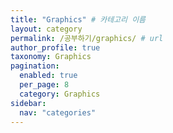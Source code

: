 ```yaml
---
title: "Graphics" # 카테고리 이름
layout: category
permalink: /공부하기/graphics/ # url
author_profile: true
taxonomy: Graphics
pagination:
  enabled: true
  per_page: 8
  category: Graphics
sidebar:
  nav: "categories"
---
```

